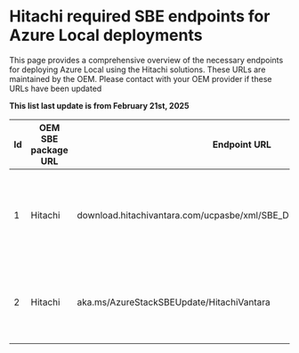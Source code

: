 # Hitachi required SBE endpoints for Azure Local deployments

This page provides a comprehensive overview of the necessary endpoints for deploying Azure Local using the Hitachi solutions. These URLs are maintained by the OEM. Please contact with your OEM provider if these URLs have been updated

**This list last update is from February 21st, 2025**

| Id | OEM SBE package URL | Endpoint URL                                                                    | Port | Notes                                                      | Arc gateway support | Required for                 |
|----|---------------------|---------------------------------------------------------------------------------|------|----------------------------------------------------------  |---------------------|------------------------------|
| 1  | Hitachi             | download.hitachivantara.com/ucpasbe/xml/SBE_Discovery_HitachiVantara.xml        | 443  | Enable direct download of future SBE updates from Hitachi  | No                  | Deployment & Post deployment |
| 2  | Hitachi             | aka.ms/AzureStackSBEUpdate/HitachiVantara                                       | 443  | Microsoft redirection to the explicit Hitachi SBE endpoint | Yes                 | Deployment & Post deployment |

